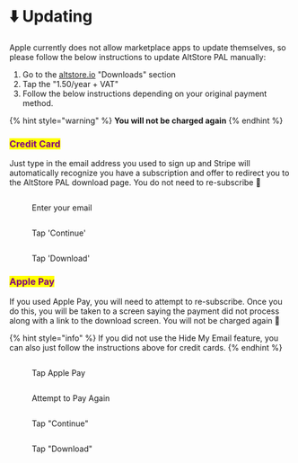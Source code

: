 # ⬇️ Updating

Apple currently does not allow marketplace apps to update themselves, so please follow the below instructions to update AltStore PAL manually:

1. Go to the [altstore.io](https://altstore.io/#Downloads) "Downloads" section
2. Tap the "1.50/year + VAT"
3. Follow the below instructions depending on your original payment method.&#x20;

{% hint style="warning" %}
**You will not be charged again**
{% endhint %}

### <mark style="color:purple;">Credit Card</mark>

Just type in the email address you used to sign up and Stripe will automatically recognize you have a subscription and offer to redirect you to the AltStore PAL download page. You do not need to re-subscribe 🙂

<div>

<figure><img src="../.gitbook/assets/IMG_DB82D04060FE-1 2.jpeg" alt=""><figcaption><p>Enter your email</p></figcaption></figure>

 

<figure><img src="../.gitbook/assets/IMG_8638.PNG" alt=""><figcaption><p>Tap 'Continue'</p></figcaption></figure>

 

<figure><img src="../.gitbook/assets/IMG_8639 (1).PNG" alt=""><figcaption><p>Tap 'Download'</p></figcaption></figure>

</div>

### <mark style="color:purple;">Apple Pay</mark>

If you used Apple Pay, you will need to attempt to re-subscribe. Once you do this, you will be taken to a screen saying the payment did not process along with a link to the download screen. You will not be charged again 🙂

{% hint style="info" %}
If you did not use the Hide My Email feature, you can also just follow the instructions above for credit cards.
{% endhint %}

<div>

<figure><img src="../.gitbook/assets/IMG_8641 (1).PNG" alt=""><figcaption><p>Tap Apple Pay</p></figcaption></figure>

 

<figure><img src="../.gitbook/assets/IMG_8640 (1).PNG" alt=""><figcaption><p>Attempt to Pay Again</p></figcaption></figure>

 

<figure><img src="../.gitbook/assets/IMG_8642 (1).PNG" alt=""><figcaption><p>Tap "Continue"</p></figcaption></figure>

 

<figure><img src="../.gitbook/assets/IMG_8639 (1).PNG" alt=""><figcaption><p>Tap "Download"</p></figcaption></figure>

</div>

